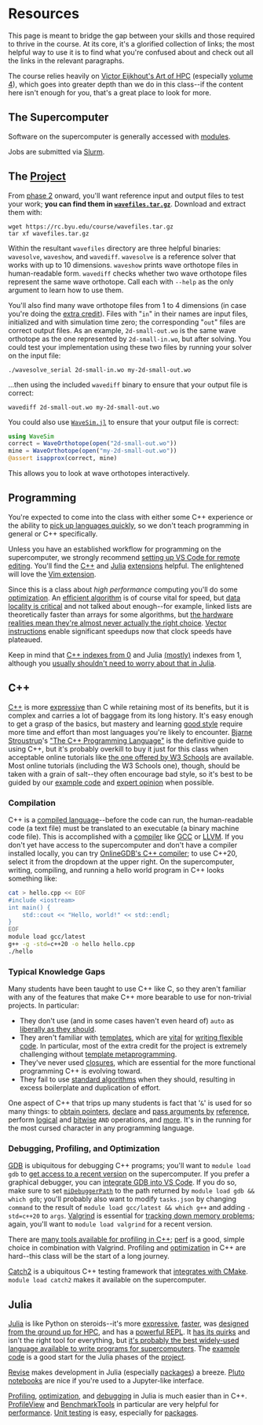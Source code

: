 ---
---

# Resources

This page is meant to bridge the gap between your skills and those required to thrive in the course. At its core, it's a glorified collection of links; the most helpful way to use it is to find what you're confused about and check out all the links in the relevant paragraphs.

The course relies heavily on [Victor Eijkhout's Art of HPC](https://theartofhpc.com/) (especially [volume 4](readings/EijkhoutHPCTutorialsVol4.pdf)), which goes into greater depth than we do in this class--if the content here isn't enough for you, that's a great place to look for more.



## The Supercomputer

Software on the supercomputer is generally accessed with [modules](https://rc.byu.edu/wiki/?id=Environment+Modules).

Jobs are submitted via [Slurm](https://rc.byu.edu/wiki/?id=Slurm).



## The [Project](project/overview.md)

From [phase 2](project/phase2.md) onward, you'll want reference input and output files to test your work; **you can find them in [`wavefiles.tar.gz`](https://rc.byu.edu/course/wavefiles.tar.gz)**. Download and extract them with:

```shell
wget https://rc.byu.edu/course/wavefiles.tar.gz
tar xf wavefiles.tar.gz
```

Within the resultant `wavefiles` directory are three helpful binaries: `wavesolve`, `waveshow`, and `wavediff`. `wavesolve` is a reference solver that works with up to 10 dimensions. `waveshow` prints wave orthotope files in human-readable form. `wavediff` checks whether two wave orthotope files represent the same wave orthotope. Call each with `--help` as the only argument to learn how to use them.

You'll also find many wave orthotope files from 1 to 4 dimensions (in case you're doing the [extra credit](assignments/extra-credit.md#project)). Files with "`in`" in their names are input files, initialized and with simulation time zero; the corresponding "`out`" files are correct output files. As an example, `2d-small-out.wo` is the same wave orthotope as the one represented by `2d-small-in.wo`, but after solving. You could test your implementation using these two files by running your solver on the input file:

```shell
./wavesolve_serial 2d-small-in.wo my-2d-small-out.wo
```

...then using the included `wavediff` binary to ensure that your output file is correct:

```shell
wavediff 2d-small-out.wo my-2d-small-out.wo
```

You could also use [`WaveSim.jl`](https://github.com/BYUHPC/WaveSim.jl) to ensure that your output file is correct:

```julia
using WaveSim
correct = WaveOrthotope(open("2d-small-out.wo"))
mine = WaveOrthotope(open("my-2d-small-out.wo"))
@assert isapprox(correct, mine)
```

This allows you to look at wave orthotopes interactively.



## Programming

You're expected to come into the class with either some C++ experience or the ability to [pick up languages quickly](https://prirai.github.io/books/unix-koans.html#master-foo-and-the-recruiter), so we don't teach programming in general or C++ specifically.

Unless you have an established workflow for programming on the supercomputer, we strongly recommend [setting up VS Code for remote editing](https://rc.byu.edu/wiki/index.php?page=Remote+Development+with+VS+Code). You'll find the [C++](https://marketplace.visualstudio.com/items?itemName=ms-vscode.cpptools) and [Julia](https://marketplace.visualstudio.com/items?itemName=julialang.language-julia) [extensions](https://marketplace.visualstudio.com/) helpful. The enlightened will love the [Vim extension](https://marketplace.visualstudio.com/items?itemName=vscodevim.vim).

Since this is a class about *high performance* computing you'll do some [optimization](https://viralinstruction.com/posts/hardware/). An [efficient algorithm](https://youtu.be/ZZuD6iUe3Pc) is of course vital for speed, but [data locality is critical](http://gameprogrammingpatterns.com/data-locality.html) and not talked about enough--for example, linked lists are theoretically faster than arrays for some algorithms, but [the hardware realities mean they're almost never actually the right choice](https://youtu.be/YQs6IC-vgmo). [Vector instructions](http://walkingrandomly.com/?p=3378) enable significant speedups now that clock speeds have plateaued.

Keep in mind that [C++ indexes from 0](https://www.w3schools.com/cpp/cpp_arrays.asp) and Julia [(mostly)](https://juliaarrays.github.io/OffsetArrays.jl/stable/) indexes from 1, although you [usually shouldn't need to worry about that in Julia](https://docs.julialang.org/en/v1/manual/arrays/#man-array-indexing).



## C++

[C++](https://en.cppreference.com) is more [expressive](https://en.wikipedia.org/wiki/Expressive_power_%28computer_science%29) than C while retaining most of its benefits, but it is complex and carries a lot of baggage from its long history. It's easy enough to get a grasp of the basics, but mastery and learning [good style](http://isocpp.github.io/CppCoreGuidelines/CppCoreGuidelines) require more time and effort than most languages you're likely to encounter. [Bjarne Stroustrup](https://www.stroustrup.com/)'s ["The C++ Programming Language"](https://www.stroustrup.com/4th.html) is the definitive guide to using C++, but it's probably overkill to buy it just for this class when acceptable online tutorials like [the one offered by W3 Schools](https://www.w3schools.com/cpp/) are available. Most online tutorials (including the W3 Schools one), though, should be taken with a grain of salt--they often encourage bad style, so it's best to be guided by our [example code](https://github.com/BYUHPC/sci-comp-course-example-cxx) and [expert opinion](http://isocpp.github.io/CppCoreGuidelines/CppCoreGuidelines) when possible.

### Compilation

C++ is a [compiled language](https://www.freecodecamp.org/news/compiled-versus-interpreted-languages/#compiled-languages)--before the code can run, the human-readable code (a text file) must be translated to an executable (a binary machine code file). This is accomplished with a [compiler](https://en.wikipedia.org/wiki/Compiler) like [GCC](https://gcc.gnu.org/) or [LLVM](https://llvm.org/). If you don't yet have access to the supercomputer and don't have a compiler installed locally, you can try [OnlineGDB's C++ compiler](https://www.onlinegdb.com/online_c++_compiler); to use C++20, select it from the dropdown at the upper right. On the supercomputer, writing, compiling, and running a hello world program in C++ looks something like:

```bash
cat > hello.cpp << EOF
#include <iostream>
int main() {
	std::cout << "Hello, world!" << std::endl;
}
EOF
module load gcc/latest
g++ -g -std=c++20 -o hello hello.cpp
./hello
```

### Typical Knowledge Gaps

Many students have been taught to use C++ like C, so they aren't familiar with any of the features that make C++ more bearable to use for non-trivial projects. In particular:

- They don't use (and in some cases haven't even heard of) `auto` as [liberally as they should](https://herbsutter.com/2013/08/12/gotw-94-solution-aaa-style-almost-always-auto/).
- They aren't familiar with [templates](https://en.cppreference.com/w/cpp/language/templates), which are [vital](https://cplusplus.com/doc/oldtutorial/templates/) for [writing flexible code](https://hackernoon.com/c-template-a-quick-review-of-c11141720-version-ipg3uqy/). In particular, most of the extra credit for the project is extremely challenging without [template metaprogramming](https://en.wikibooks.org/wiki/C++_Programming/Templates/Template_Meta-Programming).
- They've never used [closures](https://learn.microsoft.com/en-us/cpp/cpp/lambda-expressions-in-cpp?view=msvc-170), which are essential for the more functional programming C++ is evolving toward.
- They fail to use [standard algorithms](https://en.cppreference.com/w/cpp/algorithm) when they should, resulting in excess boilerplate and duplication of effort.

One aspect of C++ that trips up many students is fact that '`&`' is used for so many things: to [obtain pointers](https://cplusplus.com/doc/tutorial/pointers/#reference), [declare](https://en.cppreference.com/w/cpp/language/reference_initialization) and [pass arguments by](https://www.geeksforgeeks.org/cpp-functions-pass-by-reference/) [reference](https://learn.microsoft.com/en-us/cpp/cpp/references-cpp?view=msvc-170), perform [logical](https://en.cppreference.com/w/cpp/language/operator_logical) and [bitwise](https://en.cppreference.com/w/cpp/language/operator_arithmetic) `AND` operations, and [more](https://dev.to/sandordargo/how-to-use-ampersands-in-c-3kga). It's in the running for the most cursed character in any programming language.

### Debugging, Profiling, and Optimization

[GDB](https://www.bitdegree.org/learn/gdb-debugger) is ubiquitous for debugging C++ programs; you'll want to `module load gdb` to [get access to a recent version](https://rc.byu.edu/wiki/?id=Environment+Modules) on the supercomputer. If you prefer a graphical debugger, you can [integrate GDB into VS Code](https://youtu.be/G9gnSGKYIg4). If you do so, make sure to set [`miDebuggerPath`](https://youtu.be/G9gnSGKYIg4?t=109) to the path returned by `module load gdb && which gdb`; you'll probably also want to modify `tasks.json` by changing `command` to the result of `module load gcc/latest && which g++` and adding `-std=c++20` to `args`. [Valgrind](https://valgrind.org/docs/manual/quick-start.html) is essential for [tracking down memory problems](https://prajankya.me/valgrind-on-linux/); again, you'll want to `module load valgrind` for a recent version.

There are [many tools available for profiling in C++](https://hackingcpp.com/cpp/tools/profilers.html); [perf]() is a good, simple choice in combination with Valgrind. Profiling and [optimization](https://www.agner.org/optimize/optimizing_cpp.pdf) in C++ are hard--this class will be the start of a long journey.

[Catch2](https://github.com/catchorg/Catch2) is a ubiquitous C++ testing framework that [integrates with CMake](https://github.com/catchorg/Catch2/blob/4dd6e81d0f4b6f88058e7b71f3f672aa478161ef/docs/cmake-integration.md). `module load catch2` makes it available on the supercomputer.



## Julia

[Julia](https://julialang.org/) is like Python on steroids--it's more [expressive](https://docs.julialang.org/en/v1/manual/metaprogramming/), [faster](https://julialang.org/benchmarks/), was [designed from the ground up for HPC](https://julialang.org/blog/2012/02/why-we-created-julia/), and has a [powerful REPL](https://docs.julialang.org/en/v1/stdlib/REPL/). It [has its quirks](https://viralinstruction.com/posts/badjulia/) and isn't the right tool for everything, but [it's probably the best widely-used language available to write programs for supercomputers](https://viralinstruction.com/posts/goodjulia/). The [example code](https://github.com/BYUHPC/WaveSim.jl) is a good start for the Julia phases of the [project](project/overview.md).

[Revise](https://timholy.github.io/Revise.jl/stable/) makes development in Julia (especially [packages](https://pkgdocs.julialang.org/v1/creating-packages/)) a breeze. [Pluto notebooks](https://github.com/fonsp/Pluto.jl) are nice if you're used to a Jupyter-like interface.

[Profiling](https://docs.julialang.org/en/v1/manual/profile/), [optimization](https://docs.julialang.org/en/v1/manual/performance-tips/), and [debugging](https://www.julia-vscode.org/docs/stable/userguide/debugging/) in Julia is much easier than in C++. [ProfileView](https://github.com/timholy/ProfileView.jl) and [BenchmarkTools](https://github.com/JuliaCI/BenchmarkTools.jl) in particular are very helpful for [performance](https://docs.julialang.org/en/v1/manual/performance-tips/). [Unit testing](https://docs.julialang.org/en/v1/stdlib/Test/) is easy, especially for [packages](https://pkgdocs.julialang.org/dev/creating-packages/#Adding-tests-to-the-package).
